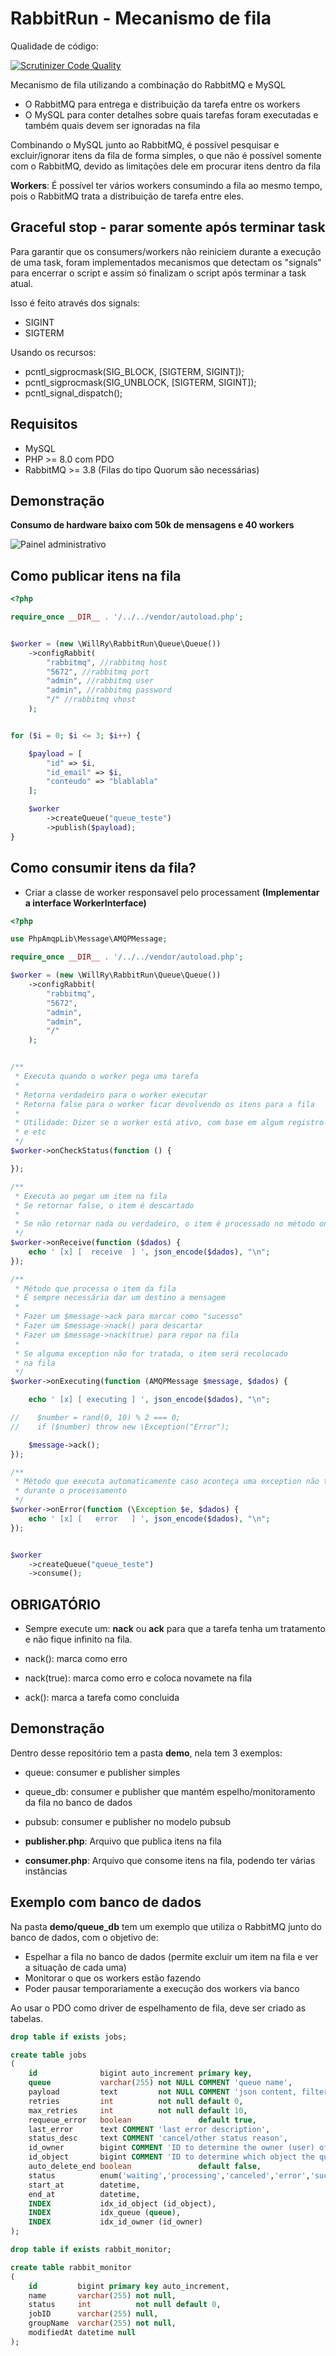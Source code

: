 # RabbitRun - Mecanismo de fila

Qualidade de código:

[![Scrutinizer Code Quality](https://scrutinizer-ci.com/g/WillRy/rabbitrun/badges/quality-score.png?b=main)](https://scrutinizer-ci.com/g/WillRy/rabbitrun/?branch=main)

Mecanismo de fila utilizando a combinação do RabbitMQ e MySQL

- O RabbitMQ para entrega e distribuição da tarefa entre os workers
- O MySQL para conter detalhes sobre quais tarefas foram executadas e também quais devem ser ignoradas na fila

Combinando o MySQL junto ao RabbitMQ, é possível pesquisar e excluir/ignorar itens da fila de forma simples, o que não é
possível somente com o RabbitMQ, devido as limitações dele em procurar itens dentro da fila

**Workers**: É possível ter vários workers consumindo a fila ao mesmo tempo, pois o RabbitMQ trata a distribuição de
tarefa entre eles.

## Graceful stop - parar somente após terminar task

Para garantir que os consumers/workers não reiniciem durante a execução de uma task, foram
implementados mecanismos que detectam os "signals" para encerrar o script e assim só finalizam
o script após terminar a task atual.

Isso é feito através dos signals: 
- SIGINT 
- SIGTERM

Usando os recursos:
- pcntl_sigprocmask(SIG_BLOCK, [SIGTERM, SIGINT]);
- pcntl_sigprocmask(SIG_UNBLOCK, [SIGTERM, SIGINT]);
- pcntl_signal_dispatch();

## Requisitos

- MySQL
- PHP >= 8.0 com PDO
- RabbitMQ >= 3.8 (Filas do tipo Quorum são necessárias)

## Demonstração

**Consumo de hardware baixo com 50k de mensagens e 40 workers**

![Painel administrativo](./midia/rabbitmq.png)


## Como publicar itens na fila

```php
<?php

require_once __DIR__ . '/../../vendor/autoload.php';


$worker = (new \WillRy\RabbitRun\Queue\Queue())
    ->configRabbit(
        "rabbitmq", //rabbitmq host
        "5672", //rabbitmq port
        "admin", //rabbitmq user
        "admin", //rabbitmq password
        "/" //rabbitmq vhost
    );


for ($i = 0; $i <= 3; $i++) {

    $payload = [
        "id" => $i,
        "id_email" => $i,
        "conteudo" => "blablabla"
    ];

    $worker
        ->createQueue("queue_teste")
        ->publish($payload);
}

```

## Como consumir itens da fila?

- Criar a classe de worker responsavel pelo processament **(Implementar a interface WorkerInterface)**

```php
<?php

use PhpAmqpLib\Message\AMQPMessage;

require_once __DIR__ . '/../../vendor/autoload.php';

$worker = (new \WillRy\RabbitRun\Queue\Queue())
    ->configRabbit(
        "rabbitmq",
        "5672",
        "admin",
        "admin",
        "/"
    );


/**
 * Executa quando o worker pega uma tarefa
 *
 * Retorna verdadeiro para o worker executar
 * Retorna false para o worker ficar devolvendo os itens para a fila
 *
 * Utilidade: Dizer se o worker está ativo, com base em algum registro de banco de dados, monitor de serviços
 * e etc
 */
$worker->onCheckStatus(function () {

});

/**
 * Executa ao pegar um item na fila
 * Se retornar false, o item é descartado
 *
 * Se não retornar nada ou verdadeiro, o item é processado no método onExecuting
 */
$worker->onReceive(function ($dados) {
    echo ' [x] [  receive  ] ', json_encode($dados), "\n";
});

/**
 * Método que processa o item da fila
 * É sempre necessária dar um destino a mensagem
 *
 * Fazer um $message->ack para marcar como "sucesso"
 * Fazer um $message->nack() para descartar
 * Fazer um $message->nack(true) para repor na fila
 *
 * Se alguma exception não for tratada, o item será recolocado
 * na fila
 */
$worker->onExecuting(function (AMQPMessage $message, $dados) {

    echo ' [x] [ executing ] ', json_encode($dados), "\n";

//    $number = rand(0, 10) % 2 === 0;
//    if ($number) throw new \Exception("Error");

    $message->ack();
});

/**
 * Método que executa automaticamente caso aconteça uma exception não tratada
 * durante o processamento
 */
$worker->onError(function (\Exception $e, $dados) {
    echo ' [x] [   error   ] ', json_encode($dados), "\n";
});


$worker
    ->createQueue("queue_teste")
    ->consume();

```

## OBRIGATÓRIO

- Sempre execute um: **nack** ou **ack** para que a tarefa tenha um tratamento e não fique
  infinito na fila.

- nack(): marca como erro
- nack(true): marca como erro e coloca novamete na fila
- ack(): marca a tarefa como concluida

## Demonstração

Dentro desse repositório tem a pasta **demo**, nela tem 3 exemplos:

- queue: consumer e publisher simples
- queue_db: consumer e publisher que mantém espelho/monitoramento da fila no banco de dados
- pubsub: consumer e publisher no modelo pubsub

- **publisher.php**: Arquivo que publica itens na fila
- **consumer.php**: Arquivo que consome itens na fila, podendo ter várias instâncias



## Exemplo com banco de dados

Na pasta **demo/queue_db** tem um exemplo que utiliza o RabbitMQ junto
do banco de dados, com o objetivo de:

- Espelhar a fila no banco de dados (permite excluir um item na fila e ver a situação de cada uma)
- Monitorar o que os workers estão fazendo
- Poder pausar temporariamente a execução dos workers via banco

Ao usar o PDO como driver de espelhamento de fila, deve ser criado as tabelas.

```sql
drop table if exists jobs;

create table jobs
(
    id              bigint auto_increment primary key,
    queue           varchar(255) not NULL COMMENT 'queue name',
    payload         text         not NULL COMMENT 'json content, filter with JSON_EXTRACT',
    retries         int          not null default 0,
    max_retries     int          not null default 10,
    requeue_error   boolean               default true,
    last_error      text COMMENT 'last error description',
    status_desc     text COMMENT 'cancel/other status reason',
    id_owner        bigint COMMENT 'ID to determine the owner (user) of the item in the queue',
    id_object       bigint COMMENT 'ID to determine which object the queue item came from (ex: user, product and etc)r',
    auto_delete_end boolean               default false,
    status          enum('waiting','processing','canceled','error','success') default 'waiting',
    start_at        datetime,
    end_at          datetime,
    INDEX           idx_id_object (id_object),
    INDEX           idx_queue (queue),
    INDEX           idx_id_owner (id_owner)
);

drop table if exists rabbit_monitor;

create table rabbit_monitor
(
    id         bigint primary key auto_increment,
    name       varchar(255) not null,
    status     int          not null default 0,
    jobID      varchar(255) null,
    groupName  varchar(255) not null,
    modifiedAt datetime null
);

```


